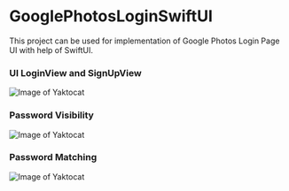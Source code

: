 # GooglePhotosLoginSwiftUI
This project can be used for implementation of Google Photos Login Page UI with help of SwiftUI.


### UI LoginView and SignUpView
![Image of Yaktocat](https://octodex.github.com/images/yaktocat.png)

### Password Visibility 
![Image of Yaktocat](https://octodex.github.com/images/yaktocat.png)


### Password Matching
![Image of Yaktocat](https://octodex.github.com/images/yaktocat.png)


